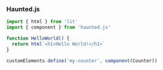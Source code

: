 ### Haunted.js

```javascript
import { html } from 'lit'
import { component } from 'haunted.js'

function HelloWorld() {
  return html`<h1>Hello World!</h1>`
}

customElements.define('my-counter', component(Counter))
```
